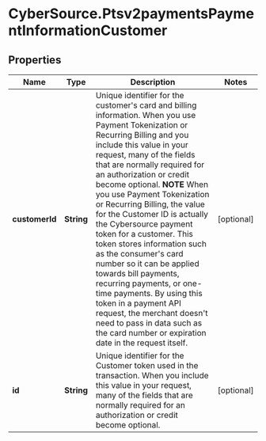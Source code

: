 # CyberSource.Ptsv2paymentsPaymentInformationCustomer

## Properties
Name | Type | Description | Notes
------------ | ------------- | ------------- | -------------
**customerId** | **String** | Unique identifier for the customer's card and billing information.  When you use Payment Tokenization or Recurring Billing and you include this value in your request, many of the fields that are normally required for an authorization or credit become optional.  **NOTE** When you use Payment Tokenization or Recurring Billing, the value for the Customer ID is actually the Cybersource payment token for a customer. This token stores information such as the consumer's card number so it can be applied towards bill payments, recurring payments, or one-time payments. By using this token in a payment API request, the merchant doesn't need to pass in data such as the card number or expiration date in the request itself.  | [optional] 
**id** | **String** | Unique identifier for the Customer token used in the transaction. When you include this value in your request, many of the fields that are normally required for an authorization or credit become optional.  | [optional] 


